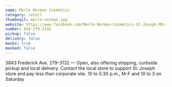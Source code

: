 ```yaml
---
name: Merle Norman Cosmetics
category: retail
thumbnail: merle-norman.jpg
website: https://www.facebook.com/Merle-Norman-Cosmetics-St-Joseph-MO-156130141566399/
number: 816-279-3132
pickup: false
delivery: false
masks: true
masked: false
---
```

3843 Frederick Ave. 279-3132 — Open, also offering shipping, curbside pickup and local delivery. Contact the local store to support St. Joseph store and pay less than corporate site. 10 to 5:30 p.m., M-F and 10 to 3 on Saturday